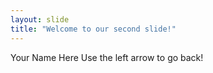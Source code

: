 ```yaml
---
layout: slide
title: "Welcome to our second slide!"
---
```

Your Name Here
Use the left arrow to go back!
